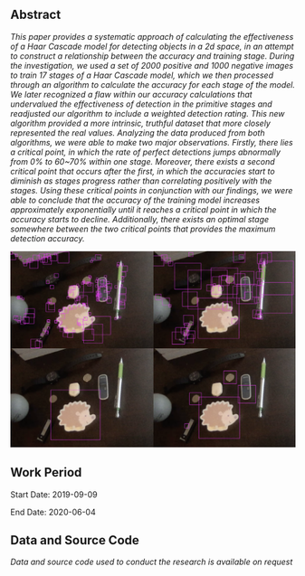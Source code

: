 Abstract
--------

*This paper provides a systematic approach of calculating the effectiveness of a 
Haar Cascade model for detecting objects in a 2d space, in an attempt to 
construct a relationship between the accuracy and training stage. During the 
investigation, we used a set of 2000 positive and 1000 negative images to train
17 stages of a Haar Cascade model, which we then processed through an algorithm
to calculate the accuracy for each stage of the model. We later recognized a 
flaw within our accuracy calculations that undervalued the effectiveness of 
detection in the primitive stages and readjusted our algorithm to include a 
weighted detection rating. This new algorithm provided a more intrinsic, 
truthful dataset that more closely represented the real values. Analyzing the
data produced from both algorithms, we were able to make two major 
observations. Firstly, there lies a critical point, in which the rate of perfect
detections jumps abnormally from 0% to 60~70% within one stage. Moreover, there 
exists a second critical point that occurs after the first, in which the 
accuracies start to diminish as stages progress rather than correlating 
positively with the stages. Using these critical points in conjunction with our
findings, we were able to conclude that the accuracy of the training model 
increases approximately exponentially until it reaches a critical point in which
the accuracy starts to decline. Additionally, there exists an optimal stage 
somewhere between the two critical points that provides the maximum detection 
accuracy.*

<p align="center">
  <img src="./assets/demo.png" alt="Size Limit CLI" width="600">
</p>

Work Period
-----------

Start Date: 2019-09-09 


End Date: 2020-06-04


Data and Source Code
--------------------

*Data and source code used to conduct the research is available on request*
